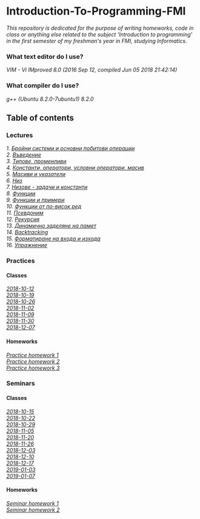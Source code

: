 # Introduction-To-Programming-FMI

_This repository is dedicated for the purpose of writing homeworks, code in class or anything else related to the subject 'Introduction to programming' in the first semester of my freshman's year in FMI, studying Informatics._

### What text editor do I use?

_VIM - Vi IMproved 8.0 (2016 Sep 12, compiled Jun 05 2018 21:42:14)_

### What compiler do I use?

_g++ (Ubuntu 8.2.0-7ubuntu1) 8.2.0_

## Table of contents

### Lectures
_1. [Бройни системи и основни побитови операции](./Lectures/Lectures/Бройни%20системи%20и%20основни%20побитови%20операции.pdf)_</br>
_2. [Въведение](./Lectures/Lectures/Въведение.pdf)_</br>
_3. [Типове, променливи](./Lectures/Lectures/Типове,%20променливи.pdf)_</br>
_4. [Константи, оператори, условни оператори, масив](./Lectures/Lectures/Константи%2C%20оператори%2C%20условни%20оператори.pdf)_</br>
_5. [Масиви и указатели](./Lectures/Lectures/Масиви%2C%20указатели.pdf)_</br>
_6. [Низ](./Lectures/Lectures/Низ.pdf)_</br>
_7. [Низове - задачи и константи](./Lectures/Lectures/Низове%20-%20задачи%20и%20константи.pdf)_</br>
_8. [Функции](./Lectures/Lectures/Функции.pdf)_</br>
_9. [Функции и примери](./Lectures/Lectures/Функции%20и%20примери.pdf)_</br>
_10. [Функции от по-висок ред](./Lectures/Lectures/Функции%20от%20по-висок%20ред.pdf)_</br>
_11. [Псевдоним](./Lectures/Lectures/Псевдоним.pdf)_</br>
_12. [Рекурсия](./Lectures/Lectures/Рекурсия.pdf)_</br>
_13. [Динамично заделяне на памет](./Lectures/Lectures/Динамично%20заделяне%20на%20памет.pdf)_</br>
_14. [Backtracking](./Lectures/Lectures/Backtracking.pdf)_</br>
_15. [Форматиране на входа и изхода](./Lectures/Lectures/Форматиране%20на%20входа%20и%20изхода.pdf)_</br>
_16. [Упражнение](./Lectures/Lectures/Упражнение.pdf)_</br>

### Practices

#### Classes
_[2018-10-12](./Practices/Tasks/2018/10/12)_</br>
_[2018-10-19](./Practices/Tasks/2018/10/19)_</br>
_[2018-10-26](./Practices/Tasks/2018/10/26)_</br>
_[2018-11-02](./Practices/Tasks/2018/11/02)_</br>
_[2018-11-09](./Practices/Tasks/2018/11/09)_</br>
_[2018-11-30](./Practices/Tasks/2018/11/30)_</br>
_[2018-12-07](./Practices/Tasks/2018/12/07)_</br>

#### Homeworks
_[Practice homework 1](./Practices/Homeworks/Homework_1)_</br>
_[Practice homework 2](./Practices/Homeworks/Homework_2)_</br>
_[Practice homework 3](./Practices/Homeworks/Homework_3)_</br>

### Seminars

#### Classes
_[2018-10-15](./Seminars/Tasks/2018/10/15)_</br>
_[2018-10-22](./Seminars/Tasks/2018/10/22)_</br>
_[2018-10-29](./Seminars/Tasks/2018/10/29)_</br>
_[2018-11-05](./Seminars/Tasks/2018/11/05)_</br>
_[2018-11-20](./Seminars/Tasks/2018/11/20)_</br>
_[2018-11-26](./Seminars/Tasks/2018/11/26)_</br>
_[2018-12-03](./Seminars/Tasks/2018/12/03)_</br>
_[2018-12-10](./Seminars/Tasks/2018/12/10)_</br>
_[2018-12-17](./Seminars/Tasks/2018/12/17)_</br>
_[2019-01-03](./Seminars/Tasks/2019/01/03)_</br>
_[2019-01-07](./Seminars/Tasks/2019/01/07)_</br>

#### Homeworks
_[Seminar homework 1](./Seminars/Homeworks/Homework_1)_</br>
_[Seminar homework 2](./Seminars/Homeworks/Homework_2)_</br>
